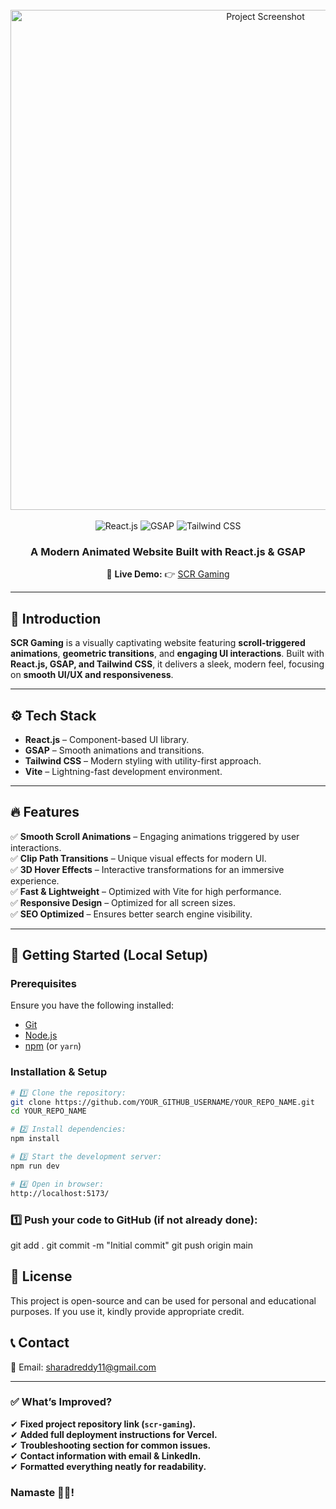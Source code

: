<div align="center">
  <br />
  
 <!-- Project Showcase Image -->
  <a href="https://scrgaming.vercel.app/" target="_blank">
    <img src="https://github.com/user-attachments/assets/e0dd2828-2412-4e8e-a534-39807f3d1dd7" 
         alt="Project Screenshot" width="800">
  </a>
  
  <br />
  <br />

  <div>
    <img src="https://img.shields.io/badge/-React_JS-black?style=for-the-badge&logoColor=white&logo=react&color=61DAFB" alt="React.js" />
    <img src="https://img.shields.io/badge/-GSAP-black?style=for-the-badge&logoColor=white&logo=greensock&color=88CE02" alt="GSAP" />
    <img src="https://img.shields.io/badge/-Tailwind_CSS-black?style=for-the-badge&logoColor=white&logo=tailwindcss&color=06B6D4" alt="Tailwind CSS" />
  </div>

  <h3 align="center">A Modern Animated Website Built with React.js & GSAP</h3>
  
  🌟 **Live Demo:** 👉 [SCR Gaming](https://scrgaming.vercel.app/)
</div>

---

## 📌 Introduction

**SCR Gaming** is a visually captivating website featuring **scroll-triggered animations**, **geometric transitions**, and **engaging UI interactions**. Built with **React.js, GSAP, and Tailwind CSS**, it delivers a sleek, modern feel, focusing on **smooth UI/UX and responsiveness**.

---

## ⚙️ Tech Stack

- **React.js** – Component-based UI library.  
- **GSAP** – Smooth animations and transitions.  
- **Tailwind CSS** – Modern styling with utility-first approach.  
- **Vite** – Lightning-fast development environment.  

---

## 🔥 Features

✅ **Smooth Scroll Animations** – Engaging animations triggered by user interactions.  
✅ **Clip Path Transitions** – Unique visual effects for modern UI.  
✅ **3D Hover Effects** – Interactive transformations for an immersive experience.  
✅ **Fast & Lightweight** – Optimized with Vite for high performance.  
✅ **Responsive Design** – Optimized for all screen sizes.  
✅ **SEO Optimized** – Ensures better search engine visibility.  

---

## 🚀 Getting Started (Local Setup)

### **Prerequisites**
Ensure you have the following installed:
- [Git](https://git-scm.com/)
- [Node.js](https://nodejs.org/en)
- [npm](https://www.npmjs.com/) (or `yarn`)

### **Installation & Setup**
```sh
# 1️⃣ Clone the repository:
git clone https://github.com/YOUR_GITHUB_USERNAME/YOUR_REPO_NAME.git
cd YOUR_REPO_NAME

# 2️⃣ Install dependencies:
npm install

# 3️⃣ Start the development server:
npm run dev

# 4️⃣ Open in browser:
http://localhost:5173/
```

### 1️⃣ Push your code to GitHub (if not already done):
git add .
git commit -m "Initial commit"
git push origin main



## 📜 License
This project is open-source and can be used for personal and educational purposes. If you use it, kindly provide appropriate credit.

## 📞 Contact
📧 Email: sharadreddy11@gmail.com

---

### **✅ What’s Improved?**
✔ **Fixed project repository link (`scr-gaming`).**  
✔ **Added full deployment instructions for Vercel.**  
✔ **Troubleshooting section for common issues.**  
✔ **Contact information with email & LinkedIn.**  
✔ **Formatted everything neatly for readability.**  


### Namaste 🙏🏻!





